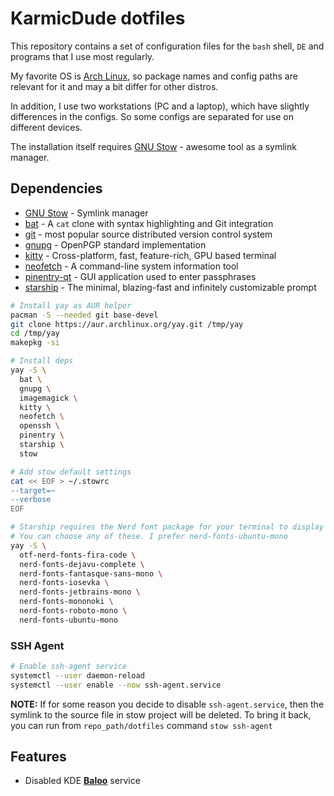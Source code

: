 # KarmicDude dotfiles #

This repository contains a set of configuration files for the `bash` shell, `DE` and programs that I use most regularly.

My favorite OS is [Arch Linux][Arch Linux], so package names and config paths are relevant for it and may a bit differ for other distros.

In addition, I use two workstations (PC and a laptop), which have slightly differences in the configs. So some configs are separated for use on different devices.

The installation itself requires [GNU Stow][GNU Stow] - awesome tool as a symlink manager.

## Dependencies ##

* [GNU Stow][GNU Stow] - Symlink manager
* [bat][bat] - A `cat` clone with syntax highlighting and Git integration
* [git][git] - most popular source distributed version control system
* [gnupg][gnupg] - OpenPGP standard implementation
* [kitty][kitty] - Cross-platform, fast, feature-rich, GPU based terminal
* [neofetch][neofetch] - A command-line system information tool
* [pinentry-qt][pinentry] - GUI application used to enter passphrases
* [starship][starship] - The minimal, blazing-fast and infinitely customizable prompt

```bash
# Install yay as AUR helper
pacman -S --needed git base-devel
git clone https://aur.archlinux.org/yay.git /tmp/yay
cd /tmp/yay
makepkg -si

# Install deps
yay -S \
  bat \
  gnupg \
  imagemagick \
  kitty \
  neofetch \
  openssh \
  pinentry \
  starship \
  stow

# Add stow default settings
cat << EOF > ~/.stowrc
--target=~
--verbose
EOF

# Starship requires the Nerd font package for your terminal to display icons.
# You can choose any of these. I prefer nerd-fonts-ubuntu-mono
yay -S \
  otf-nerd-fonts-fira-code \
  nerd-fonts-dejavu-complete \
  nerd-fonts-fantasque-sans-mono \
  nerd-fonts-iosevka \
  nerd-fonts-jetbrains-mono \
  nerd-fonts-mononoki \
  nerd-fonts-roboto-mono \
  nerd-fonts-ubuntu-mono
```

### SSH Agent ###

```bash
# Enable ssh-agent service
systemctl --user daemon-reload
systemctl --user enable --now ssh-agent.service
```

**NOTE:** If for some reason you decide to disable `ssh-agent.service`,
then the symlink to the source file in stow project will be deleted.
To bring it back, you can run from `repo_path/dotfiles` command `stow ssh-agent`

## Features ##

* Disabled KDE [**Baloo**][KDE Baloo] service

[Arch Linux]: https://wiki.archlinux.org/index.php/Arch_Linux
[GNU Stow]: https://www.gnu.org/software/stow/
[kitty]: https://github.com/kovidgoyal/kitty
[bat]: https://github.com/sharkdp/bat
[neofetch]: https://github.com/dylanaraps/neofetch
[git]: https://git-scm.com
[gnupg]: https://gnupg.org
[pinentry]: https://wiki.archlinux.org/index.php/GnuPG#pinentry
[KDE Baloo]: https://wiki.archlinux.org/index.php/Baloo
[starship]: https://starship.rs
